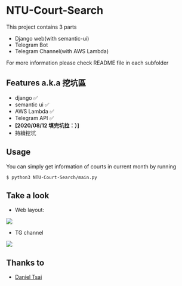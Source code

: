 # NTU-Court-Search

This project contains 3 parts
* Django web(with semantic-ui)
* Telegram Bot
* Telegram Channel(with AWS Lambda)

For more information please check README file in each subfolder

## Features a.k.a 挖坑區
* django :white_check_mark:
* semantic ui :white_check_mark:
* AWS Lambda :white_check_mark:
* Telegram API :white_check_mark:
* **[2020/08/12 填完坑拉：）]**
* 持續挖坑

## Usage
You can simply get information of courts in current month by running 
```
$ python3 NTU-Court-Search/main.py
```

## Take a look
* Web layout:

![](https://i.imgur.com/zQjB0xZ.png)

* TG channel

![](https://i.imgur.com/iiDiJPH.png)

## Thanks to
- [Daniel Tsai](https://github.com/daniel0076)
